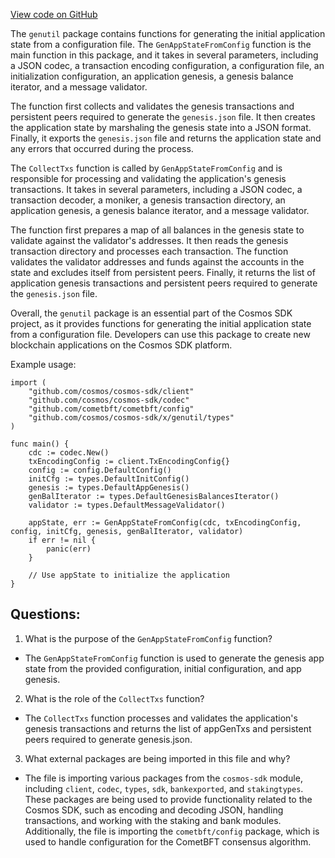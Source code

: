 [View code on GitHub](https://github.com/cosmos/cosmos-sdk.git/x/genutil/collect.go)

The `genutil` package contains functions for generating the initial application state from a configuration file. The `GenAppStateFromConfig` function is the main function in this package, and it takes in several parameters, including a JSON codec, a transaction encoding configuration, a configuration file, an initialization configuration, an application genesis, a genesis balance iterator, and a message validator. 

The function first collects and validates the genesis transactions and persistent peers required to generate the `genesis.json` file. It then creates the application state by marshaling the genesis state into a JSON format. Finally, it exports the `genesis.json` file and returns the application state and any errors that occurred during the process.

The `CollectTxs` function is called by `GenAppStateFromConfig` and is responsible for processing and validating the application's genesis transactions. It takes in several parameters, including a JSON codec, a transaction decoder, a moniker, a genesis transaction directory, an application genesis, a genesis balance iterator, and a message validator. 

The function first prepares a map of all balances in the genesis state to validate against the validator's addresses. It then reads the genesis transaction directory and processes each transaction. The function validates the validator addresses and funds against the accounts in the state and excludes itself from persistent peers. Finally, it returns the list of application genesis transactions and persistent peers required to generate the `genesis.json` file.

Overall, the `genutil` package is an essential part of the Cosmos SDK project, as it provides functions for generating the initial application state from a configuration file. Developers can use this package to create new blockchain applications on the Cosmos SDK platform. 

Example usage:

```
import (
    "github.com/cosmos/cosmos-sdk/client"
    "github.com/cosmos/cosmos-sdk/codec"
    "github.com/cometbft/cometbft/config"
    "github.com/cosmos/cosmos-sdk/x/genutil/types"
)

func main() {
    cdc := codec.New()
    txEncodingConfig := client.TxEncodingConfig{}
    config := config.DefaultConfig()
    initCfg := types.DefaultInitConfig()
    genesis := types.DefaultAppGenesis()
    genBalIterator := types.DefaultGenesisBalancesIterator()
    validator := types.DefaultMessageValidator()

    appState, err := GenAppStateFromConfig(cdc, txEncodingConfig, config, initCfg, genesis, genBalIterator, validator)
    if err != nil {
        panic(err)
    }

    // Use appState to initialize the application
}
```
## Questions: 
 1. What is the purpose of the `GenAppStateFromConfig` function?
- The `GenAppStateFromConfig` function is used to generate the genesis app state from the provided configuration, initial configuration, and app genesis.

2. What is the role of the `CollectTxs` function?
- The `CollectTxs` function processes and validates the application's genesis transactions and returns the list of appGenTxs and persistent peers required to generate genesis.json.

3. What external packages are being imported in this file and why?
- The file is importing various packages from the `cosmos-sdk` module, including `client`, `codec`, `types`, `sdk`, `bankexported`, and `stakingtypes`. These packages are being used to provide functionality related to the Cosmos SDK, such as encoding and decoding JSON, handling transactions, and working with the staking and bank modules. Additionally, the file is importing the `cometbft/config` package, which is used to handle configuration for the CometBFT consensus algorithm.